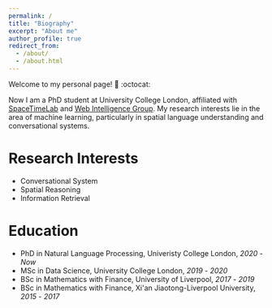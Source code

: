 ```yaml
---
permalink: /
title: "Biography"
excerpt: "About me"
author_profile: true
redirect_from: 
  - /about/
  - /about.html
---
```


<!-- ------ -->
Welcome to my personal page! :basketball: :octocat:

Now I am a PhD student at University College London, affiliated with [SpaceTimeLab](https://www.ucl.ac.uk/civil-environmental-geomatic-engineering/research/groups-centres-and-sections/spacetimelab) and [Web Intelligence Group](http://wi.cs.ucl.ac.uk). My research interests lie in the area of machine learning, particularly in spatial language understanding and conversational systems. 

<!-- I focus on improving common-sense reasoning in conversational agents by equipping them with abilities to infer and understand spatial relations in natural language. -->

Research Interests
======
- Conversational System
- Spatial Reasoning
- Information Retrieval

Education
======
- PhD in Natural Language Processing, Univeristy College London, *2020* - *Now* 
- MSc in Data Science, University College London, *2019* - *2020* 
- BSc in Mathematics with Finance, University of Liverpool, *2017* - *2019* 
- BSc in Mathematics with Finance, Xi'an Jiaotong-Liverpool University, *2015* - *2017* 
<!-- :mortar_board:   -->

<!-- * Fall 2015: Research Assistant
  * Github University
  * Duties included: Merging pull requests
  * Supervisor: Professor Hub -->


<!-- **Markdown generator**

I have also created [a set of Jupyter notebooks](https://github.com/academicpages/academicpages.github.io/tree/master/markdown_generator
) that converts a CSV containing structured data about talks or presentations into individual markdown files that will be properly formatted for the academicpages template. The sample CSVs in that directory are the ones I used to create my own personal website at stuartgeiger.com. My usual workflow is that I keep a spreadsheet of my publications and talks, then run the code in these notebooks to generate the markdown files, then commit and push them to the GitHub repository.

How to edit your site's GitHub repository
------
Many people use a git client to create files on their local computer and then push them to GitHub's servers. If you are not familiar with git, you can directly edit these configuration and markdown files directly in the github.com interface. Navigate to a file (like [this one](https://github.com/academicpages/academicpages.github.io/blob/master/_talks/2012-03-01-talk-1.md) and click the pencil icon in the top right of the content preview (to the right of the "Raw | Blame | History" buttons). You can delete a file by clicking the trashcan icon to the right of the pencil icon. You can also create new files or upload files by navigating to a directory and clicking the "Create new file" or "Upload files" buttons. 

Example: editing a markdown file for a talk
![Editing a markdown file for a talk](/images/editing-talk.png)

For more info
------
More info about configuring academicpages can be found in [the guide](https://academicpages.github.io/markdown/). The [guides for the Minimal Mistakes theme](https://mmistakes.github.io/minimal-mistakes/docs/configuration/) (which this theme was forked from) might also be helpful. -->
